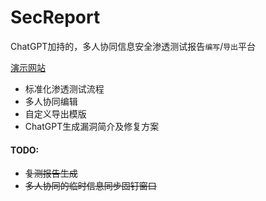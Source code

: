 # SecReport
ChatGPT加持的，多人协同信息安全渗透测试报告`编写`/`导出`平台

[演示网站](https://demo.sec-report.com)

* 标准化渗透测试流程
* 多人协同编辑
* 自定义导出模版
* ChatGPT生成漏洞简介及修复方案


#### TODO:
* ~~复测报告生成~~
* ~~多人协同的临时信息同步固钉窗口~~
